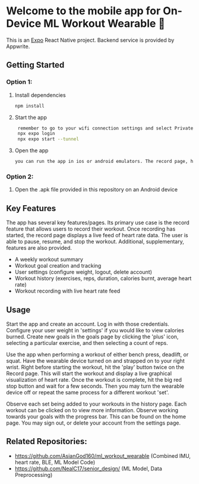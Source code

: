 # Welcome to the mobile app for On-Device ML Workout Wearable 👋

This is an [Expo](https://expo.dev) React Native project. Backend service is provided by Appwrite. 

## Getting Started
### Option 1:
1. Install dependencies
   ```bash
   npm install
   ```
2. Start the app
   ```bash
    remember to go to your wifi connection settings and select Private connection (to allow access to other connections)
    npx expo login
    npx expo start --tunnel
   ```
3. Open the app
   ```bash
   you can run the app in ios or android emulators. The record page, however, requires a physical android device as it uses bluetooth.
   ```
### Option 2:
1. Open the .apk file provided in this repository on an Android device

## Key Features
The app has several key features/pages. Its primary use case is the record feature that allows users to record their workout. Once recording has started, the record page displays a live feed of heart rate data. The user is able to pause, resume, and stop the workout. Additional, supplementary, features are also provided.
   - A weekly workout summary
   - Workout goal creation and tracking
   - User settings (configure weight, logout, delete account)
   - Workout history (exercises, reps, duration, calories burnt, average heart rate)
   - Workout recording with live heart rate feed

## Usage
Start the app and create an account. Log in with those credentials. Configure your user weight in 'settings' if you would like to view calories burned. Create new goals in the goals page by clicking the 'plus' icon, selecting a particular exercise, and then selecting a count of reps.

Use the app when performing a workout of either bench press, deadlift, or squat. Have the wearable device turned on and strapped on to your right wrist. Right before starting the workout, hit the 'play' button twice on the Record page. This will start the workout and display a live graphical visualization of heart rate. Once the workout is complete, hit the big red stop button and wait for a few seconds. Then you may turn the wearable device off or repeat the same process for a different workout 'set'.

Observe each set being added to your workouts in the history page. Each workout can be clicked on to view more information. Observe working towards your goals with the progress bar. This can be found on the home page.
You may sign out, or delete your account from the settings page.

## Related Repositories:
   - https://github.com/AsianGod160/ml_workout_wearable (Combined IMU, heart rate, BLE, ML Model Code)
   - https://github.com/NealC17/senior_design/ (ML Model, Data Preprocessing)
